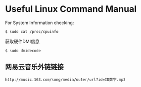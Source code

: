 # Useful Linux Command Manual

For System Information checking:
```
$ sudo cat /proc/cpuinfo
```

获取硬件DMI信息
```
$ sudo dmidecode
```

## 网易云音乐外链链接
    http://music.163.com/song/media/outer/url?id=ID数字.mp3